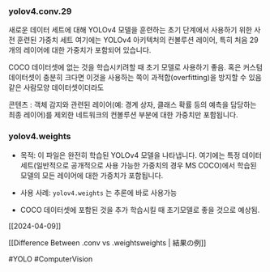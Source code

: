 ### **yolov4.conv.29**  

새로운 데이터 세트에 대해 YOLOv4 모델을 훈련하는 초기 단계에서 사용하기 위한 사전 훈련된 가중치 세트
여기에는 YOLOv4 아키텍처의 컨볼루션 레이어, 특히 처음 29개의 레이어에 대한 가중치가 포함되어 있습니다.  
    
COCO 데이터셋에 없는 것을 학습시키려할 때 초기 모델로 사용하기 좋음.
혹은 커스텀 데이터셋이 충분히 크다면 이것을 사용하는 쪽이 과적합(overfitting)을 방지할 수 있음
같은 사람모양 데이터셋이더라도 

콘텐츠 : 객체 감지와 관련된 레이어(예: 경계 상자, 클래스 확률 등의 예측을 담당하는 최종 레이어)를 제외한 네트워크의 컨볼루션 부분에 대한 가중치만 포함됩니다.  
    

### **yolov4.weights**  

- 목적: 이 파일은 완전히 학습된 YOLOv4 모델을 나타냅니다. 여기에는 특정 데이터 세트(일반적으로 공개적으로 사용 가능한 가중치의 경우 MS COCO)에서 학습된 모델의 모든 레이어에 대한 가중치가 포함됩니다.  
    
- 사용 사례: `yolov4.weights` 는 추론에 바로 사용가능
- COCO 데이터셋에 포함된 것을 추가 학습시킬 때 초기모델로 좋을 것으로 예상됨.

[[2024-04-09]]

[[Difference Between .conv vs .weightsweights | 結果の例]]

#YOLO  #ComputerVision 